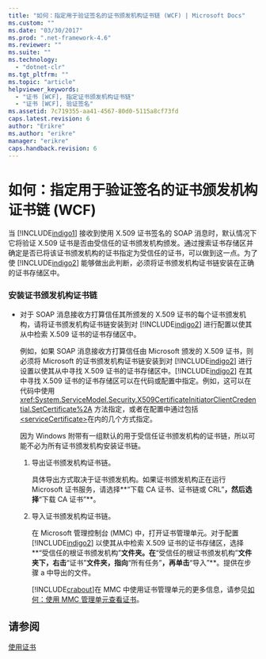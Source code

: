 ```yaml
---
title: "如何：指定用于验证签名的证书颁发机构证书链 (WCF) | Microsoft Docs"
ms.custom: ""
ms.date: "03/30/2017"
ms.prod: ".net-framework-4.6"
ms.reviewer: ""
ms.suite: ""
ms.technology: 
  - "dotnet-clr"
ms.tgt_pltfrm: ""
ms.topic: "article"
helpviewer_keywords: 
  - "证书 [WCF], 指定证书颁发机构证书链"
  - "证书 [WCF], 验证签名"
ms.assetid: 7c719355-aa41-4567-80d0-5115a8cf73fd
caps.latest.revision: 6
author: "Erikre"
ms.author: "erikre"
manager: "erikre"
caps.handback.revision: 6
---
```

# 如何：指定用于验证签名的证书颁发机构证书链 (WCF)
当 [!INCLUDE[indigo1](../../../../includes/indigo1-md.md)] 接收到使用 X.509 证书签名的 SOAP 消息时，默认情况下它将验证 X.509 证书是否由受信任的证书颁发机构颁发。通过搜索证书存储区并确定是否已将该证书颁发机构的证书指定为受信任的证书，可以做到这一点。为了使 [!INCLUDE[indigo2](../../../../includes/indigo2-md.md)] 能够做出此判断，必须将证书颁发机构证书链安装在正确的证书存储区中。  
  
### 安装证书颁发机构证书链  
  
-   对于 SOAP 消息接收方打算信任其所颁发的 X.509 证书的每个证书颁发机构，请将证书颁发机构证书链安装到对 [!INCLUDE[indigo2](../../../../includes/indigo2-md.md)] 进行配置以使其从中检索 X.509 证书的证书存储区中。  
  
     例如，如果 SOAP 消息接收方打算信任由 Microsoft 颁发的 X.509 证书，则必须将 Microsoft 的证书颁发机构证书链安装到对 [!INCLUDE[indigo2](../../../../includes/indigo2-md.md)] 进行设置以使其从中寻找 X.509 证书的证书存储区中。[!INCLUDE[indigo2](../../../../includes/indigo2-md.md)] 在其中寻找 X.509 证书的证书存储区可以在代码或配置中指定。例如，这可以在代码中使用 <xref:System.ServiceModel.Security.X509CertificateInitiatorClientCredential.SetCertificate%2A> 方法指定，或者在配置中通过包括 [\<serviceCertificate\>](../../../../docs/framework/configure-apps/file-schema/wcf/servicecertificate-of-clientcredentials-element.md)在内的几个方式指定。  
  
     因为 Windows 附带有一组默认的用于受信任证书颁发机构的证书链，所以可能不必为所有证书颁发机构安装证书链。  
  
    1.  导出证书颁发机构证书链。  
  
         具体导出方式取决于证书颁发机构。如果证书颁发机构正在运行 Microsoft 证书服务，请选择**“下载 CA 证书、证书链或 CRL”**，然后选择**“下载 CA 证书”**。  
  
    2.  导入证书颁发机构证书链。  
  
         在 Microsoft 管理控制台 \(MMC\) 中，打开证书管理单元。对于配置 [!INCLUDE[indigo2](../../../../includes/indigo2-md.md)] 以使其从中检索 X.509 证书的证书存储区，选择**“受信任的根证书颁发机构”**文件夹。在**“受信任的根证书颁发机构”**文件夹下，右击**“证书”**文件夹，指向**“所有任务”**，再单击**“导入”**。提供在步骤 a 中导出的文件。  
  
         [!INCLUDE[crabout](../../../../includes/crabout-md.md)]在 MMC 中使用证书管理单元的更多信息，请参见[如何：使用 MMC 管理单元查看证书](../../../../docs/framework/wcf/feature-details/how-to-view-certificates-with-the-mmc-snap-in.md)。  
  
## 请参阅  
 [使用证书](../../../../docs/framework/wcf/feature-details/working-with-certificates.md)